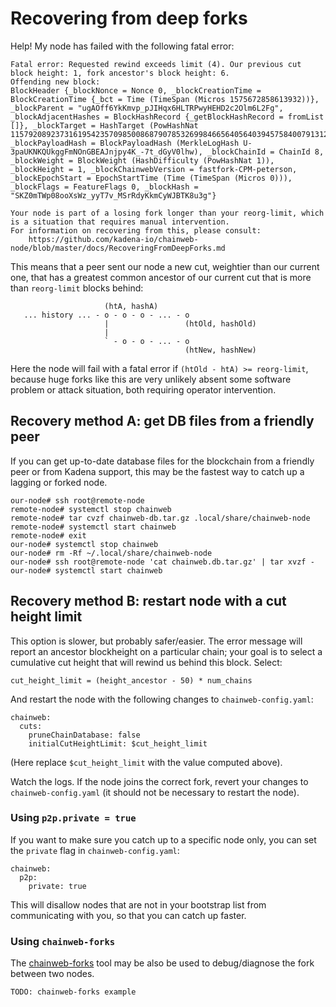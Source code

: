 # Recovering from deep forks

Help! My node has failed with the following fatal error:

```
Fatal error: Requested rewind exceeds limit (4). Our previous cut block height: 1, fork ancestor's block height: 6.
Offending new block:
BlockHeader {_blockNonce = Nonce 0, _blockCreationTime = BlockCreationTime {_bct = Time (TimeSpan (Micros 1575672858613932))}, _blockParent = "ugAOff6YkKmvp_pJIHqx6HLTRPwyHEHD2c2Olm6L2Fg", _blockAdjacentHashes = BlockHashRecord {_getBlockHashRecord = fromList []}, _blockTarget = HashTarget (PowHashNat 115792089237316195423570985008687907853269984665640564039457584007913129639935), _blockPayloadHash = BlockPayloadHash (MerkleLogHash U-3paUKNKQUkggFmNOnGBEAJnjpy4K_-7t_dGyV0lhw), _blockChainId = ChainId 8, _blockWeight = BlockWeight (HashDifficulty (PowHashNat 1)), _blockHeight = 1, _blockChainwebVersion = fastfork-CPM-peterson, _blockEpochStart = EpochStartTime (Time (TimeSpan (Micros 0))), _blockFlags = FeatureFlags 0, _blockHash = "SKZ0mTWp08ooXsWz_yyT7v_MSrRdyKkmCyWJBTK8u3g"}

Your node is part of a losing fork longer than your reorg-limit, which
is a situation that requires manual intervention.
For information on recovering from this, please consult:
    https://github.com/kadena-io/chainweb-node/blob/master/docs/RecoveringFromDeepForks.md
```

This means that a peer sent our node a new cut, weightier than our current one,
that has a greatest common ancestor of our current cut that is more than
`reorg-limit` blocks behind:


```
                     (htA, hashA)
   ... history ... - o - o - o - ... - o
                     |                 (htOld, hashOld)
                     |
                     ` - o - o - ... - o
                                       (htNew, hashNew)
```

Here the node will fail with a fatal error if `(htOld - htA) >= reorg-limit`,
because huge forks like this are very unlikely absent some software problem or
attack situation, both requiring operator intervention.

## Recovery method A: get DB files from a friendly peer

If you can get up-to-date database files for the blockchain from a friendly
peer or from Kadena support, this may be the fastest way to catch up a lagging
or forked node.

```
our-node# ssh root@remote-node
remote-node# systemctl stop chainweb
remote-node# tar cvzf chainweb-db.tar.gz .local/share/chainweb-node
remote-node# systemctl start chainweb
remote-node# exit
our-node# systemctl stop chainweb
our-node# rm -Rf ~/.local/share/chainweb-node
our-node# ssh root@remote-node 'cat chainweb.db.tar.gz' | tar xvzf -
our-node# systemctl start chainweb
```

## Recovery method B: restart node with a cut height limit

This option is slower, but probably safer/easier. The error message will report
an ancestor blockheight on a particular chain; your goal is to select a
cumulative cut height that will rewind us behind this block. Select:

```
cut_height_limit = (height_ancestor - 50) * num_chains
```

And restart the node with the following changes to `chainweb-config.yaml`:

```
chainweb:
  cuts:
    pruneChainDatabase: false
    initialCutHeightLimit: $cut_height_limit
```

(Here replace `$cut_height_limit` with the value computed above).

Watch the logs. If the node joins the correct fork, revert your changes to
`chainweb-config.yaml` (it should not be necessary to restart the node).


### Using `p2p.private = true`

If you want to make sure you catch up to a specific node only, you can set the
`private` flag in `chainweb-config.yaml`:

```
chainweb:
  p2p:
    private: true
```

This will disallow nodes that are not in your bootstrap list from communicating
with you, so that you can catch up faster.


### Using `chainweb-forks`

The [chainweb-forks](https://github.com/kadena-community/chainweb-forks) tool
may be also be used to debug/diagnose the fork between two nodes.

```
TODO: chainweb-forks example
```
